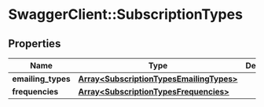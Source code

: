 # SwaggerClient::SubscriptionTypes

## Properties
Name | Type | Description | Notes
------------ | ------------- | ------------- | -------------
**emailing_types** | [**Array&lt;SubscriptionTypesEmailingTypes&gt;**](SubscriptionTypesEmailingTypes.md) |  | [optional] 
**frequencies** | [**Array&lt;SubscriptionTypesFrequencies&gt;**](SubscriptionTypesFrequencies.md) |  | [optional] 


